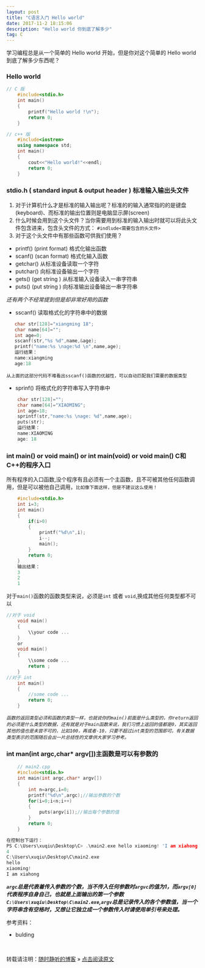 ```yaml
---
layout: post
title: "C语言入门 Hello world"
date: 2017-11-2 18:15:06 
description: "Hello world 你到底了解多少"
tag: C
---
```



学习编程总是从一个简单的 Hello world 开始，但是你对这个简单的 Hello world 到底了解多少东西呢？
     

### Hello world

``` C++
// C 版
    #include<stdio.h>
    int main()
    {
        printf("Hello world !\n");
        return 0;
    }

// c++ 版
    #include<iostrem>
    using namespace std;
    int main()
    {
        cout<<"Hello world!"<<endl;
        return 0;
    }
```
### stdio.h ( standard input & output header ) 标准输入输出头文件
1. 对于计算机什么才是标准的输入输出呢？标准的的输入通常指的的是键盘(keyboard)、而标准的输出位置则是电脑显示屏(screen) 
2. 什么时候会用到这个头文件？当你需要用到标准的输入输出时就可以将此头文件包含进来，包含头文件的方式：
`#indlude<需要包含的头文件>` 
3. 对于这个头文件中有那些函数可供我们使用？
- printf() (print format) 格式化输出函数
- scanf() (scan format) 格式化输入函数
- getchar() 从标准设备读取一个字符
-  putchar() 向标准设备输出一个字符
- gets() (get string ) 从标准输入设备读入一串字符串
- puts() (put string ) 向标准输出设备输出一串字符串

 _还有两个不经常提到但是却非常好用的函数_
- sscanf() 读取格式化的字符串中的数据
 ``` C
    char str[128]="xiangming 18";
    char name[64]="";
    int age=0;
    sscanf(str,"%s %d",name,&age);
    printf("name:%s \nage:%d \n",name,age);
    运行结果：
    name:xiangming 
    age:18
 ```
  

`从上面的这部分代码不难看出sscanf()函数的优越性，可以自动匹配我们需要的数据类型`

- sprinf() 将格式化的字符串写入字符串中
```C
    char str[128]="";
    char name[64]="XIAOMING";
    int age=18;
    sprintf(str,"name:%s \nage: %d",name,age);
    puts(str); 
    运行结果：
    name:XIAOMING 
    age: 18
```
    
    

### int main() or void main() or int main(void) or void main() C和C++的程序入口

所有程序的入口函数,没个程序有且必须有一个主函数，且不可被其他任何函数调用，但是可以被他自己调用，`比如像下面这样，但是不建议这么使用！`

``` C
    #include<stdio.h>
    int i=3;
    int main()
    {
        if(i>0)
        {
            printf("%d\n",i);
            i--;
            main();  
        }
        return 0;
    }
    输出结果：
    3
    2
    1
````

对于`main()`函数的函数类型来说，必须是`int` 或者 `void`,换成其他任何类型都不可以

``` C
//对于 void
    void main()
    {
        \\your code ...
    }
    or
    void main()
    {
        \\some code ...
        return ;
    }
//对于 int
    int main()
    {
        //some code ...
        return 0;
    }
```

_`函数的返回类型必须和函数的类型一样，也就说你的main()前面是什么类型的，你return返回的必须是什么类型的数据，还有就是对于main函数来说，我们习惯上返回的值都是0，其实返回其他的值也是未尝不可的，比如100，再或者-10，只要不超过int类型的范围即可。有关数据类型表示的范围随后会出一片总结性的文章供大家学习参考。`_
### int man(int argc,char* argv[])主函数是可以有参数的
```C
    // main2.cpp
    #include<stdio.h>
    int main(int argc,char* argv[])
    {
        int n=argc,i=0;
        printf("%d\n",argc);//输出参数的个数
        for(i=0;i<n;i++)
        {
            puts(argv[i]);//输出每个参数的值
        }
        return 0;
    }

在控制台下运行：
PS C:\Users\xuqiu\Desktop\C> .\main2.exe hello xiaoming! 'I am xiahong'
4
C:\Users\xuqiu\Desktop\C\main2.exe
hello
xiaoming!
I am xiahong
```
***`argc`总是代表着传入参数的个数，当不传入任何参数时`argvc`的值为1，而`argv[0]`代表程序自身自己，也就是上面输出的第一个参数`C:\Users\xuqiu\Desktop\C\main2.exe`,`argv`总是记录传入的各个参数值，当一个字符串含有空格时，又想让它独立成一个参数传入时请使用单引号来处理。***



参考资料：

- bulding



<br>

转载请注明：[随时静听的博客](http://ssjt21.github.io) » [点击阅读原文](http://ssjt21.github.io/2017/11/Hello/)